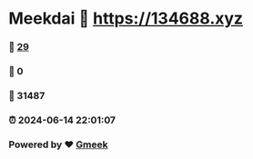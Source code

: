 # Meekdai :link: https://134688.xyz 
### :page_facing_up: [29](https://134688.xyz/tag.html) 
### :speech_balloon: 0 
### :hibiscus: 31487 
### :alarm_clock: 2024-06-14 22:01:07 
### Powered by :heart: [Gmeek](https://github.com/Meekdai/Gmeek)
